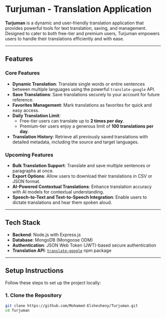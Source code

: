 # **Turjuman - Translation Application**

**Turjuman** is a dynamic and user-friendly translation application that provides powerful tools for text translation, saving, and management. Designed to cater to both free-tier and premium users, Turjuman empowers users to handle their translations efficiently and with ease.

---

## **Features**

### **Core Features**
- **Dynamic Translation**: Translate single words or entire sentences between multiple languages using the powerful `translate-google` API.
- **Save Translations**: Save translations securely to your account for future reference.
- **Favorites Management**: Mark translations as favorites for quick and easy access.
- **Daily Translation Limit**: 
  - Free-tier users can translate up to **2 times per day**.
  - Premium-tier users enjoy a generous limit of **100 translations per day**.
- **Translation History**: Retrieve all previously saved translations with detailed metadata, including the source and target languages.

### **Upcoming Features**
- **Bulk Translation Support**: Translate and save multiple sentences or paragraphs at once.
- **Export Options**: Allow users to download their translations in CSV or JSON format.
- **AI-Powered Contextual Translations**: Enhance translation accuracy with AI models for contextual understanding.
- **Speech-to-Text and Text-to-Speech Integration**: Enable users to dictate translations and hear them spoken aloud.

---

## **Tech Stack**
- **Backend**: Node.js with Express.js
- **Database**: MongoDB (Mongoose ODM)
- **Authentication**: JSON Web Token (JWT)-based secure authentication
- **Translation API**: [`translate-google`](https://www.npmjs.com/package/translate-google) npm package

---

## **Setup Instructions**

Follow these steps to set up the project locally:

### **1. Clone the Repository**
```bash
git clone https://github.com/Mohamed-Elshesheny/Turjuman.git
cd Turjuman